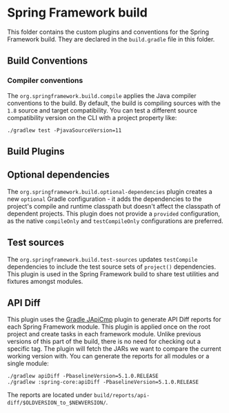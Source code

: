 # Spring Framework build

This folder contains the custom plugins and conventions for the Spring Framework build.
They are declared in the `build.gradle` file in this folder.

## Build Conventions

### Compiler conventions

The `org.springframework.build.compile` applies the Java compiler conventions to the build.
By default, the build is compiling sources with the `1.8` source and target compatibility.
You can test a different source compatibility version on the CLI with a project property like:

```
./gradlew test -PjavaSourceVersion=11
```

## Build Plugins

## Optional dependencies

The `org.springframework.build.optional-dependencies` plugin creates a new `optional`
Gradle configuration - it adds the dependencies to the project's compile and runtime classpath
but doesn't affect the classpath of dependent projects.
This plugin does not provide a `provided` configuration, as the native `compileOnly` and `testCompileOnly`
configurations are preferred.

## Test sources

The `org.springframework.build.test-sources` updates `testCompile` dependencies to include
the test source sets of `project()` dependencies. This plugin is used in the Spring Framework build 
to share test utilities and fixtures amongst modules.

## API Diff

This plugin uses the [Gradle JApiCmp](https://github.com/melix/japicmp-gradle-plugin) plugin
to generate API Diff reports for each Spring Framework module. This plugin is applied once on the root
project and create tasks in each framework module. Unlike previous versions of this part of the build,
there is no need for checking out a specific tag. The plugin will fetch the JARs we want to compare the
current working version with. You can generate the reports for all modules or a single module:

```
./gradlew apiDiff -PbaselineVersion=5.1.0.RELEASE
./gradlew :spring-core:apiDiff -PbaselineVersion=5.1.0.RELEASE
```      

The reports are located under `build/reports/api-diff/$OLDVERSION_to_$NEWVERSION/`.